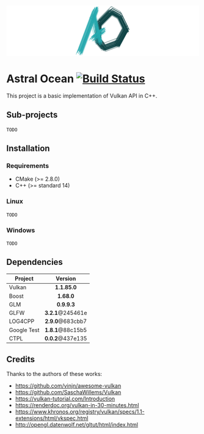 ![Project logo](https://raw.githubusercontent.com/Thurstag/astral-ocean/res/images/logo/logo(banner).png)

# Astral Ocean [![Build Status](https://jenkins.gekko-state.tk/buildStatus/icon?job=astral-ocean)](https://jenkins.gekko-state.tk/job/astral-ocean/)
This project is a basic implementation of Vulkan API in C++.

## Sub-projects

```
TODO
```

## Installation

### Requirements

* CMake (>= 2.8.0)
* C++ (>= standard 14)

### Linux

```
TODO
```

### Windows

```
TODO
```

## Dependencies

| Project     |      Version      |
| ----------- | :---------------: |
| Vulkan      |   **1.1.85.0**    |
| Boost       |    **1.68.0**     |
| GLM         |    **0.9.9.3**    |
| GLFW        | **3.2.1**@245461e |
| LOG4CPP     | **2.9.0**@683cbb7 |
| Google Test | **1.8.1**@88c15b5 |
| CTPL        | **0.0.2**@437e135 |

## Credits

Thanks to the authors of these works:

* https://github.com/vinjn/awesome-vulkan
* https://github.com/SaschaWillems/Vulkan
* https://vulkan-tutorial.com/Introduction
* https://renderdoc.org/vulkan-in-30-minutes.html
* https://www.khronos.org/registry/vulkan/specs/1.1-extensions/html/vkspec.html
* http://opengl.datenwolf.net/gltut/html/index.html

